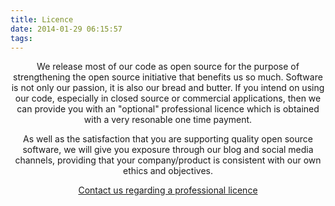 ```yaml
---
title: Licence
date: 2014-01-29 06:15:57
tags: 
---
```


<center><p>We release most of our code as open source for the purpose of strengthening the open source initiative that benefits us so much. Software is not only our passion, it is also our bread and butter. If you intend on using our code, especially in closed source or commercial applications, then we can provide you with an "optional" professional licence which is obtained with a very resonable one time payment. </p>

<p>As well as the satisfaction that you are supporting quality open source software, we will give you exposure through our blog and social media channels, providing that your company/product is consistent with our own ethics and objectives.</p>

<p><span class="contact"><a href="mailto:hello@sourcey.com">Contact us regarding a professional licence</a></span></p></center>